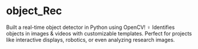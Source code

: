 # object_Rec
 Built a real-time object detector in Python using OpenCV! ️‍♀️ Identifies objects in images &amp; videos with customizable templates. Perfect for projects like interactive displays, robotics, or even analyzing research images.
